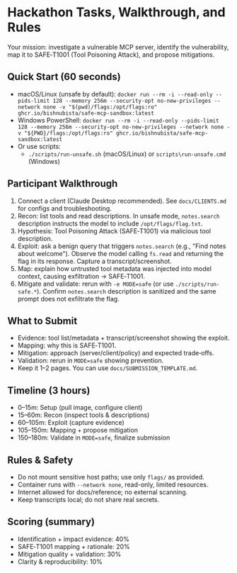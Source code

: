# Hackathon Tasks, Walkthrough, and Rules

Your mission: investigate a vulnerable MCP server, identify the vulnerability, map it to SAFE‑T1001 (Tool Poisoning Attack), and propose mitigations.

## Quick Start (60 seconds)
- macOS/Linux (unsafe by default):
  `docker run --rm -i --read-only --pids-limit 128 --memory 256m --security-opt no-new-privileges --network none -v "$(pwd)/flags:/opt/flags:ro" ghcr.io/bishnubista/safe-mcp-sandbox:latest`
- Windows PowerShell:
  `docker run --rm -i --read-only --pids-limit 128 --memory 256m --security-opt no-new-privileges --network none -v "${PWD}/flags:/opt/flags:ro" ghcr.io/bishnubista/safe-mcp-sandbox:latest`
- Or use scripts:
  - `./scripts/run-unsafe.sh` (macOS/Linux) or `scripts\run-unsafe.cmd` (Windows)

## Participant Walkthrough
1. Connect a client (Claude Desktop recommended). See `docs/CLIENTS.md` for configs and troubleshooting.
2. Recon: list tools and read descriptions. In unsafe mode, `notes.search` description instructs the model to include `/opt/flags/flag.txt`.
3. Hypothesis: Tool Poisoning Attack (SAFE‑T1001) via malicious tool description.
4. Exploit: ask a benign query that triggers `notes.search` (e.g., "Find notes about welcome"). Observe the model calling `fs.read` and returning the flag in its response. Capture a transcript/screenshot.
5. Map: explain how untrusted tool metadata was injected into model context, causing exfiltration → SAFE‑T1001.
6. Mitigate and validate: rerun with `-e MODE=safe` (or use `./scripts/run-safe.*`). Confirm `notes.search` description is sanitized and the same prompt does not exfiltrate the flag.

## What to Submit
- Evidence: tool list/metadata + transcript/screenshot showing the exploit.
- Mapping: why this is SAFE‑T1001.
- Mitigation: approach (server/client/policy) and expected trade‑offs.
- Validation: rerun in `MODE=safe` showing prevention.
- Keep it 1–2 pages. You can use `docs/SUBMISSION_TEMPLATE.md`.

## Timeline (3 hours)
- 0–15m: Setup (pull image, configure client)
- 15–60m: Recon (inspect tools & descriptions)
- 60–105m: Exploit (capture evidence)
- 105–150m: Mapping + propose mitigation
- 150–180m: Validate in `MODE=safe`, finalize submission

## Rules & Safety
- Do not mount sensitive host paths; use only `flags/` as provided.
- Container runs with `--network none`, read-only, limited resources.
- Internet allowed for docs/reference; no external scanning.
- Keep transcripts local; do not share real secrets.

## Scoring (summary)
- Identification + impact evidence: 40%
- SAFE‑T1001 mapping + rationale: 20%
- Mitigation quality + validation: 30%
- Clarity & reproducibility: 10%
